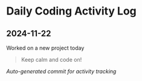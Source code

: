 # Daily Coding Activity Log

## 2024-11-22

Worked on a new project today

> Keep calm and code on!

*Auto-generated commit for activity tracking*
